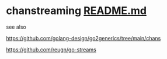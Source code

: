# chanstreaming [README.md](pkg/chanstreaming/README.md)

see also

https://github.com/golang-design/go2generics/tree/main/chans

https://github.com/reugn/go-streams
